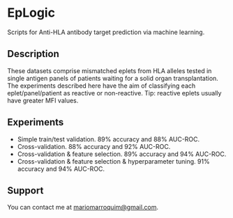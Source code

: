 EpLogic
=======

Scripts for Anti-HLA antibody target prediction via machine learning.

Description
-----------
These datasets comprise mismatched eplets from HLA alleles tested in single antigen panels of patients waiting for a solid organ transplantation. The experiments described here have the aim of classifying each eplet/panel/patient as reactive or non-reactive. Tip: reactive eplets usually have greater MFI values.

Experiments
-----------

* Simple train/test validation. 89% accuracy and 88% AUC-ROC.
* Cross-validation. 88% accuracy and 92% AUC-ROC.
* Cross-validation & feature selection. 89% accuracy and 94% AUC-ROC.
* Cross-validation & feature selection & hyperparameter tuning. 91% accuracy and 94% AUC-ROC.

Support
-------

You can contact me at mariomarroquim@gmail.com.
